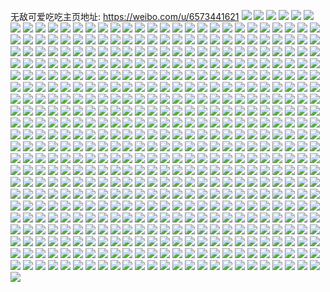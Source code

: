 无敌可爱吃吃主页地址: https://weibo.com/u/6573441621 
![](https://wx4.sinaimg.cn/mw2000/007aRurXly1h8t6b8ktqsj30oj17ldls.jpg) 
![](https://wx4.sinaimg.cn/mw2000/007aRurXly1h8mb8eotfpj31o02yo4qp.jpg) 
![](https://wx4.sinaimg.cn/mw2000/007aRurXly1h8mb8hkqibj33402c07wj.jpg) 
![](https://wx4.sinaimg.cn/mw2000/007aRurXly1h8d1i2k8vxj31kw2dcx6p.jpg) 
![](https://wx4.sinaimg.cn/mw2000/007aRurXly1h8d1i3xdupj31kw2dcu0x.jpg) 
![](https://wx4.sinaimg.cn/mw2000/007aRurXly1h85w21b0rxj30u014078f.jpg) 
![](https://wx4.sinaimg.cn/mw2000/007aRurXly1h85w24x3wcj30u0140gzl.jpg) 
![](https://wx4.sinaimg.cn/mw2000/007aRurXly1h85w23hb77j30u01auahv.jpg) 
![](https://wx4.sinaimg.cn/mw2000/007aRurXly1h8080mcaoqj30u01hctmn.jpg) 
![](https://wx4.sinaimg.cn/mw2000/007aRurXly1h7xroyvgrtj31j21o07wh.jpg) 
![](https://wx4.sinaimg.cn/mw2000/007aRurXly1h7q0gvi59aj30mc0m9gmm.jpg) 
![](https://wx4.sinaimg.cn/mw2000/007aRurXly1h7ppvppuqtj34g03bkkjn.jpg) 
![](https://wx4.sinaimg.cn/mw2000/007aRurXly1h7ppvqhtn2j30qo0k0aei.jpg) 
![](https://wx4.sinaimg.cn/mw2000/007aRurXly1h7ppvurp4fj32bc3341l1.jpg) 
![](https://wx4.sinaimg.cn/mw2000/007aRurXly1h7ppvyc5xvj32bc334e83.jpg) 
![](https://wx4.sinaimg.cn/mw2000/007aRurXly1h7nmlx116tj30u01hctj6.jpg) 
![](https://wx4.sinaimg.cn/mw2000/007aRurXly1h7nmlxos6oj30g00pk77u.jpg) 
![](https://wx4.sinaimg.cn/mw2000/007aRurXly1h7hd255jrvj325k2vekjl.jpg) 
![](https://wx4.sinaimg.cn/mw2000/007aRurXly1h7hd298iexj32dc35s7wh.jpg) 
![](https://wx4.sinaimg.cn/mw2000/007aRurXly1h7hd2a4rmqj30mz0uw0te.jpg) 
![](https://wx4.sinaimg.cn/mw2000/007aRurXly1h7hd2jymgsj32952zkqve.jpg) 
![](https://wx4.sinaimg.cn/mw2000/007aRurXly1h79l9mfjo6j33bk4g0dro.jpg) 
![](https://wx4.sinaimg.cn/mw2000/007aRurXly1h79l9o95rcj32bc334af7.jpg) 
![](https://wx4.sinaimg.cn/mw2000/007aRurXly1h79l9th2hhj33bk4g0e81.jpg) 
![](https://wx4.sinaimg.cn/mw2000/007aRurXly1h79l9w8i3fj33342bcnpf.jpg) 
![](https://wx4.sinaimg.cn/mw2000/007aRurXly1h79l9zvoqtj32d035sx6p.jpg) 
![](https://wx4.sinaimg.cn/mw2000/007aRurXly1h79la33vw5j32d035sgql.jpg) 
![](https://wx4.sinaimg.cn/mw2000/007aRurXly1h79la63zfaj323c25b7wi.jpg) 
![](https://wx4.sinaimg.cn/mw2000/007aRurXly1h79lacyblrj32bc33446g.jpg) 
![](https://wx4.sinaimg.cn/mw2000/007aRurXly1h79ladgr93j30yi0u6gna.jpg) 
![](https://wx4.sinaimg.cn/mw2000/007aRurXly1h73rxsc4g7j32bc334u0y.jpg) 
![](https://wx4.sinaimg.cn/mw2000/007aRurXly1h71q42qoipj32bz2v4b2a.jpg) 
![](https://wx4.sinaimg.cn/mw2000/007aRurXly1h71q490r4rj32c0340wxu.jpg) 
![](https://wx4.sinaimg.cn/mw2000/007aRurXly1h71q4dypavj32232noqei.jpg) 
![](https://wx4.sinaimg.cn/mw2000/007aRurXly1h71q4j4xntj32by2stqtu.jpg) 
![](https://wx4.sinaimg.cn/mw2000/007aRurXly1h707tajcocj32c03407wi.jpg) 
![](https://wx4.sinaimg.cn/mw2000/007aRurXly1h707tegjj0j32c0340gtf.jpg) 
![](https://wx4.sinaimg.cn/mw2000/007aRurXly1h707tidonuj32c02men6s.jpg) 
![](https://wx4.sinaimg.cn/mw2000/007aRurXly1h707tpn1soj32c0340kak.jpg) 
![](https://wx4.sinaimg.cn/mw2000/007aRurXly1h707tvcyv6j3290300u0y.jpg) 
![](https://wx4.sinaimg.cn/mw2000/007aRurXly1h708f1rewpj32c0340h5p.jpg) 
![](https://wx4.sinaimg.cn/mw2000/007aRurXly1h708f5nrpjj32bc334n4u.jpg) 
![](https://wx4.sinaimg.cn/mw2000/007aRurXly1h708f8wmmjj32ev2b7teb.jpg) 
![](https://wx4.sinaimg.cn/mw2000/007aRurXly1h708fcupohj32c03407wi.jpg) 
![](https://wx4.sinaimg.cn/mw2000/007aRurXly1h6ojvyentnj33bd46t7wj.jpg) 
![](https://wx4.sinaimg.cn/mw2000/007aRurXly1h6ojw24zbbj32d032o7wi.jpg) 
![](https://wx4.sinaimg.cn/mw2000/007aRurXly1h6ojw6te4aj3239302hdu.jpg) 
![](https://wx4.sinaimg.cn/mw2000/007aRurXly1h6ojwchgtvj33bk4g0as8.jpg) 
![](https://wx4.sinaimg.cn/mw2000/007aRurXly1h6ojwh9fk4j33bk4g0k30.jpg) 
![](https://wx4.sinaimg.cn/mw2000/007aRurXly1h6ojwlld2zj31zf2tzx6q.jpg) 
![](https://wx4.sinaimg.cn/mw2000/007aRurXly1h6k7hrez8aj32c0340hdu.jpg) 
![](https://wx4.sinaimg.cn/mw2000/007aRurXly1h6k7hu38ddj324t2uf109.jpg) 
![](https://wx4.sinaimg.cn/mw2000/007aRurXly1h6k7hwsx43j321521whdt.jpg) 
![](https://wx4.sinaimg.cn/mw2000/007aRurXly1h6k7i3g6ppj32to282ajr.jpg) 
![](https://wx4.sinaimg.cn/mw2000/007aRurXly1h6hik48gk2j31v32hh77u.jpg) 
![](https://wx4.sinaimg.cn/mw2000/007aRurXly1h6hik7exjrj32752hjzoh.jpg) 
![](https://wx4.sinaimg.cn/mw2000/007aRurXly1h6hikaz71lj32bc3341ky.jpg) 
![](https://wx4.sinaimg.cn/mw2000/007aRurXly1h3rodt3lmfj30u010f0zn.jpg) 
![](https://wx4.sinaimg.cn/mw2000/007aRurXly1h3roe016ufj30u0140teq.jpg) 
![](https://wx4.sinaimg.cn/mw2000/007aRurXly1h3roe67c81j30u00u0dkv.jpg) 
![](https://wx4.sinaimg.cn/mw2000/007aRurXly1h3roe6pme4j30sg0cstae.jpg) 
![](https://wx4.sinaimg.cn/mw2000/007aRurXly1h3roeayfykj30u00u3tb0.jpg) 
![](https://wx4.sinaimg.cn/mw2000/007aRurXly1h3roefsb34j30u0146jvd.jpg) 
![](https://wx4.sinaimg.cn/mw2000/007aRurXly1h3roeiv66aj30u01450we.jpg) 
![](https://wx4.sinaimg.cn/mw2000/007aRurXly1h3roemyf4mj30u0145n2c.jpg) 
![](https://wx4.sinaimg.cn/mw2000/007aRurXly1h3roes256uj30u0140nhg.jpg) 
![](https://wx4.sinaimg.cn/mw2000/007aRurXly1h3o9pvh2l2j30rw0qo7ii.jpg) 
![](https://wx4.sinaimg.cn/mw2000/007aRurXly1h3o9rdjq08j30qo0zkqkr.jpg) 
![](https://wx4.sinaimg.cn/mw2000/007aRurXly1h3o9sqiacjj32d02vc1l1.jpg) 
![](https://wx4.sinaimg.cn/mw2000/007aRurXly1h3o9t1l77rj32d035sb2d.jpg) 
![](https://wx4.sinaimg.cn/mw2000/007aRurXly1h3kcmrvgh2j32bc334npe.jpg) 
![](https://wx4.sinaimg.cn/mw2000/007aRurXly1h3kcmu3uq8j329q2x94qq.jpg) 
![](https://wx4.sinaimg.cn/mw2000/007aRurXly1h3kcmwbizjj32d035shdu.jpg) 
![](https://wx4.sinaimg.cn/mw2000/007aRurXly1h3kcmzdjy0j32d035s4qq.jpg) 
![](https://wx4.sinaimg.cn/mw2000/007aRurXly1h3bp1j6pqbj32dc35s4qq.jpg) 
![](https://wx4.sinaimg.cn/mw2000/007aRurXly1h3bp1q7dpmj32dc35skjm.jpg) 
![](https://wx4.sinaimg.cn/mw2000/007aRurXly1h3bp227ph2j32o03k0kjm.jpg) 
![](https://wx4.sinaimg.cn/mw2000/007aRurXly1h3bp2azrygj32bc334hdv.jpg) 
![](https://wx4.sinaimg.cn/mw2000/007aRurXly1h3bp2k2sxvj32d035sb2a.jpg) 
![](https://wx4.sinaimg.cn/mw2000/007aRurXly1h3bp2sosz7j32tk2dcnpf.jpg) 
![](https://wx4.sinaimg.cn/mw2000/007aRurXly1h3bp2wlmgoj33342bcqv6.jpg) 
![](https://wx4.sinaimg.cn/mw2000/007aRurXly1h3bp31n9ugj33342bcnpf.jpg) 
![](https://wx4.sinaimg.cn/mw2000/007aRurXly1h3bp36ffuuj33342bc1kz.jpg) 
![](https://wx4.sinaimg.cn/mw2000/007aRurXly1h3a46rfpwwj32dc2epu0y.jpg) 
![](https://wx4.sinaimg.cn/mw2000/007aRurXly1h3a46zxotbj32gb2bcqv7.jpg) 
![](https://wx4.sinaimg.cn/mw2000/007aRurXly1h3a477tjjcj32dc2opnpf.jpg) 
![](https://wx4.sinaimg.cn/mw2000/007aRurXly1h3a47b6375j325z1hq1kx.jpg) 
![](https://wx4.sinaimg.cn/mw2000/007aRurXly1h3a47jsr8yj324b2trhdw.jpg) 
![](https://wx4.sinaimg.cn/mw2000/007aRurXly1h3a47pe3iuj327d2jyx6p.jpg) 
![](https://wx4.sinaimg.cn/mw2000/007aRurXly1h3a47tlksuj31wb1yxhdt.jpg) 
![](https://wx4.sinaimg.cn/mw2000/007aRurXly1h3a483r607j32q52dbhdw.jpg) 
![](https://wx4.sinaimg.cn/mw2000/007aRurXly1h3a4894w7uj33342bcx6r.jpg) 
![](https://wx4.sinaimg.cn/mw2000/007aRurXly1h3a48csvuwj32bc334qv6.jpg) 
![](https://wx4.sinaimg.cn/mw2000/007aRurXly1h3a48ftc4lj32bc3341ky.jpg) 
![](https://wx4.sinaimg.cn/mw2000/007aRurXly1h3a48js3eaj32bc334qv6.jpg) 
![](https://wx4.sinaimg.cn/mw2000/007aRurXly1h33j6wlfz6j31p329h7wh.jpg) 
![](https://wx4.sinaimg.cn/mw2000/007aRurXly1h33j78syqij31yy2mlnpd.jpg) 
![](https://wx4.sinaimg.cn/mw2000/007aRurXly1h33j7rwkcyj31sy2emhdt.jpg) 
![](https://wx4.sinaimg.cn/mw2000/007aRurXly1h33j7xcr3vj31x82f9e81.jpg) 
![](https://wx4.sinaimg.cn/mw2000/007aRurXly1h2xnfy0op7j30u0140mzn.jpg) 
![](https://wx4.sinaimg.cn/mw2000/007aRurXly1h2xnfz4zgyj30u0146q57.jpg) 
![](https://wx4.sinaimg.cn/mw2000/007aRurXly1h2xng03y4sj30u00w8ju7.jpg) 
![](https://wx4.sinaimg.cn/mw2000/007aRurXly1h2xng0o4tyj30u0139tbi.jpg) 
![](https://wx4.sinaimg.cn/mw2000/007aRurXly1h2xng2ptv2j30u00vytaz.jpg) 
![](https://wx4.sinaimg.cn/mw2000/007aRurXly1h2xng3ngpqj30u00u0410.jpg) 
![](https://wx4.sinaimg.cn/mw2000/007aRurXly1h2xng4dnnnj30u00znac0.jpg) 
![](https://wx4.sinaimg.cn/mw2000/007aRurXly1h2xng529e0j30u0140415.jpg) 
![](https://wx4.sinaimg.cn/mw2000/007aRurXly1h2xng6el4bj30u0140wi0.jpg) 
![](https://wx4.sinaimg.cn/mw2000/007aRurXly1h2oc6stx6bj30u0140dj7.jpg) 
![](https://wx4.sinaimg.cn/mw2000/007aRurXly1h2oc6tfctij31460u00vz.jpg) 
![](https://wx4.sinaimg.cn/mw2000/007aRurXly1h2oc6uaw60j30u0140n08.jpg) 
![](https://wx4.sinaimg.cn/mw2000/007aRurXly1h2oc6uuxezj30u0140got.jpg) 
![](https://wx4.sinaimg.cn/mw2000/007aRurXly1h2m490km0fj32d035se82.jpg) 
![](https://wx4.sinaimg.cn/mw2000/007aRurXly1h2m498l0g7j32d035sb2a.jpg) 
![](https://wx4.sinaimg.cn/mw2000/007aRurXly1h2m49e7v0dj32bc2p6b2a.jpg) 
![](https://wx4.sinaimg.cn/mw2000/007aRurXly1h2m49mh6z4j32d035shdu.jpg) 
![](https://wx4.sinaimg.cn/mw2000/007aRurXly1h28brlfbw1j31400u0q4p.jpg) 
![](https://wx4.sinaimg.cn/mw2000/007aRurXly1h2728qgytsj30u014042j.jpg) 
![](https://wx4.sinaimg.cn/mw2000/007aRurXly1h2728r3zqij30u010wju5.jpg) 
![](https://wx4.sinaimg.cn/mw2000/007aRurXly1h2728slx2nj30u014042u.jpg) 
![](https://wx4.sinaimg.cn/mw2000/007aRurXly1h2728t7idtj30u01eoju3.jpg) 
![](https://wx4.sinaimg.cn/mw2000/007aRurXly1h2728tw1gzj30u01kijvp.jpg) 
![](https://wx4.sinaimg.cn/mw2000/007aRurXly1h2728uiot0j30u0140adb.jpg) 
![](https://wx4.sinaimg.cn/mw2000/007aRurXly1h2728v20yej30u012s0va.jpg) 
![](https://wx4.sinaimg.cn/mw2000/007aRurXly1h2728wm4avj30u0140acu.jpg) 
![](https://wx4.sinaimg.cn/mw2000/007aRurXly1h2728x8x8hj31400u040x.jpg) 
![](https://wx4.sinaimg.cn/mw2000/007aRurXly1h21bvs1o0cj30u00xftbk.jpg) 
![](https://wx4.sinaimg.cn/mw2000/007aRurXly1h21bvt1kygj30u00u0jua.jpg) 
![](https://wx4.sinaimg.cn/mw2000/007aRurXly1h21bvtu59dj30u010jwgq.jpg) 
![](https://wx4.sinaimg.cn/mw2000/007aRurXly1h21bvupurdj30u00u0ju5.jpg) 
![](https://wx4.sinaimg.cn/mw2000/007aRurXly1h21bvx4ca9j30u00u0agv.jpg) 
![](https://wx4.sinaimg.cn/mw2000/007aRurXly1h21bvxsufuj30u00zkjuh.jpg) 
![](https://wx4.sinaimg.cn/mw2000/007aRurXly1h21bvyz22fj30u00u00vz.jpg) 
![](https://wx4.sinaimg.cn/mw2000/007aRurXly1h21bvzq6xjj30u00vtdhh.jpg) 
![](https://wx4.sinaimg.cn/mw2000/007aRurXly1h21bw0puxqj313o0u0jvh.jpg) 
![](https://wx4.sinaimg.cn/mw2000/007aRurXly1h21bw1u92ej30u00u040c.jpg) 
![](https://wx4.sinaimg.cn/mw2000/007aRurXly1h21bw2yp5qj30uw0u0q5c.jpg) 
![](https://wx4.sinaimg.cn/mw2000/007aRurXly1h21bw48r76j30u00u077p.jpg) 
![](https://wx4.sinaimg.cn/mw2000/007aRurXly1h21bw4rstej31400u0wgy.jpg) 
![](https://wx4.sinaimg.cn/mw2000/007aRurXly1h21bw5hbtjj30u00uv75u.jpg) 
![](https://wx4.sinaimg.cn/mw2000/007aRurXly1h21bw6654gj30u0140wgv.jpg) 
![](https://wx4.sinaimg.cn/mw2000/007aRurXly1h1wsfnik62j30u0140tdp.jpg) 
![](https://wx4.sinaimg.cn/mw2000/007aRurXly1h1wsfo9rrpj30u0146gpf.jpg) 
![](https://wx4.sinaimg.cn/mw2000/007aRurXly1h1wsfp1qvzj31460u076f.jpg) 
![](https://wx4.sinaimg.cn/mw2000/007aRurXly1h1wsfpx0byj30u0141wks.jpg) 
![](https://wx4.sinaimg.cn/mw2000/007aRurXly1h1wsfr4311j30u00w5wiw.jpg) 
![](https://wx4.sinaimg.cn/mw2000/007aRurXly1h1wsfs50npj30u00u040d.jpg) 
![](https://wx4.sinaimg.cn/mw2000/007aRurXly1h1wsft3caij30xu0u0q60.jpg) 
![](https://wx4.sinaimg.cn/mw2000/007aRurXly1h1wsftp73dj30u0140dha.jpg) 
![](https://wx4.sinaimg.cn/mw2000/007aRurXly1h1wsfuk2gxj30u0140781.jpg) 
![](https://wx4.sinaimg.cn/mw2000/007aRurXly1h1wsfv1mvbj31060u00tr.jpg) 
![](https://wx4.sinaimg.cn/mw2000/007aRurXly1h1wsfvzs4bj30u011o40i.jpg) 
![](https://wx4.sinaimg.cn/mw2000/007aRurXly1h1wsfwwjy3j30u016qq6g.jpg) 
![](https://wx4.sinaimg.cn/mw2000/007aRurXly1h1wsfxisj0j30u00xwtb7.jpg) 
![](https://wx4.sinaimg.cn/mw2000/007aRurXly1h1wsfycx8pj30u00u0410.jpg) 
![](https://wx4.sinaimg.cn/mw2000/007aRurXly1h1wsfyyfbxj30u014641m.jpg) 
![](https://wx4.sinaimg.cn/mw2000/007aRurXly1h1uh8ncfiuj3295306qv5.jpg) 
![](https://wx4.sinaimg.cn/mw2000/007aRurXly1h1uh8q5k1vj32c03401kx.jpg) 
![](https://wx4.sinaimg.cn/mw2000/007aRurXly1h1uh8vzllcj32bx35se82.jpg) 
![](https://wx4.sinaimg.cn/mw2000/007aRurXly1h1uh9apxzzj32br35s1l4.jpg) 
![](https://wx4.sinaimg.cn/mw2000/007aRurXly1h1nk2rxxugj329g2va1ky.jpg) 
![](https://wx4.sinaimg.cn/mw2000/007aRurXly1h1bobs84y3j32he1u5kjm.jpg) 
![](https://wx4.sinaimg.cn/mw2000/007aRurXly1h11fnlodj2j30u00u041s.jpg) 
![](https://wx4.sinaimg.cn/mw2000/007aRurXly1h11fnmitboj30u00u0771.jpg) 
![](https://wx4.sinaimg.cn/mw2000/007aRurXly1h11fnnrv3wj30u00u0tbi.jpg) 
![](https://wx4.sinaimg.cn/mw2000/007aRurXly1h11fnoi8pdj30u00wo77i.jpg) 
![](https://wx4.sinaimg.cn/mw2000/007aRurXly1h11fnp480sj30u00u0mzl.jpg) 
![](https://wx4.sinaimg.cn/mw2000/007aRurXly1h11fnprgkmj30ud0u0tb6.jpg) 
![](https://wx4.sinaimg.cn/mw2000/007aRurXly1h11fnqcr5kj30u00u0tbs.jpg) 
![](https://wx4.sinaimg.cn/mw2000/007aRurXly1h11fnr39h3j30u00u0ad1.jpg) 
![](https://wx4.sinaimg.cn/mw2000/007aRurXly1h11fnro2k0j30u00u0dhg.jpg) 
![](https://wx4.sinaimg.cn/mw2000/007aRurXly1h11fnsd7qzj30u00u00vs.jpg) 
![](https://wx4.sinaimg.cn/mw2000/007aRurXly1h0wr36kmfrj30u01460v4.jpg) 
![](https://wx4.sinaimg.cn/mw2000/007aRurXly1h0wr375sh3j30u014640v.jpg) 
![](https://wx4.sinaimg.cn/mw2000/007aRurXly1h0vpuuc7u8j30u0140tbu.jpg) 
![](https://wx4.sinaimg.cn/mw2000/007aRurXly1h0vpuuva5bj30u00xf41q.jpg) 
![](https://wx4.sinaimg.cn/mw2000/007aRurXly1h0vpuvbtc4j30u00xr0u4.jpg) 
![](https://wx4.sinaimg.cn/mw2000/007aRurXly1h0vpuw2crxj30u00zxdj1.jpg) 
![](https://wx4.sinaimg.cn/mw2000/007aRurXly1h0vpuwlogij30u00y2gob.jpg) 
![](https://wx4.sinaimg.cn/mw2000/007aRurXly1h0vpux2opqj30u00xxac5.jpg) 
![](https://wx4.sinaimg.cn/mw2000/007aRurXly1h0vpuxr8v0j30u00ye412.jpg) 
![](https://wx4.sinaimg.cn/mw2000/007aRurXly1h0vpuylcrsj30wn0u0gnb.jpg) 
![](https://wx4.sinaimg.cn/mw2000/007aRurXly1h0vpuzedf9j30xa0u0mzw.jpg) 
![](https://wx4.sinaimg.cn/mw2000/007aRurXly1h0vpv0k2ctj30u0140wi8.jpg) 
![](https://wx4.sinaimg.cn/mw2000/007aRurXly1h0e6mf9zcej30u0190q4v.jpg) 
![](https://wx4.sinaimg.cn/mw2000/007aRurXly1h0ardedzbzj30u01400w6.jpg) 
![](https://wx4.sinaimg.cn/mw2000/007aRurXly1h0ardf7hmzj30u0140wi2.jpg) 
![](https://wx4.sinaimg.cn/mw2000/007aRurXly1h04n58byx3j30u00xa41q.jpg) 
![](https://wx4.sinaimg.cn/mw2000/007aRurXly1h04n5bedthj30x30u0mze.jpg) 
![](https://wx4.sinaimg.cn/mw2000/007aRurXly1h04n5d3s4bj30u014640x.jpg) 
![](https://wx4.sinaimg.cn/mw2000/007aRurXly1h04n5ex41kj30u0140dij.jpg) 
![](https://wx4.sinaimg.cn/mw2000/007aRurXly1gzhpj5kc8dj328n336hdt.jpg) 
![](https://wx4.sinaimg.cn/mw2000/007aRurXly1gzee83wvztj30u0140tch.jpg) 
![](https://wx4.sinaimg.cn/mw2000/007aRurXly1gzee86lc4ej30u010ln08.jpg) 
![](https://wx4.sinaimg.cn/mw2000/007aRurXly1gzee87rcigj30u0105whf.jpg) 
![](https://wx4.sinaimg.cn/mw2000/007aRurXly1gzee894vz3j30u00wddik.jpg) 
![](https://wx4.sinaimg.cn/mw2000/007aRurXly1gxzbhaw6k6j31900u00x5.jpg) 
![](https://wx4.sinaimg.cn/mw2000/007aRurXly1gxzbhdht22j30u0190td2.jpg) 
![](https://wx4.sinaimg.cn/mw2000/007aRurXly1gxzbhhv7jmj30u0159n17.jpg) 
![](https://wx4.sinaimg.cn/mw2000/007aRurXly1gxzbhk9ernj30u0140tc7.jpg) 
![](https://wx4.sinaimg.cn/mw2000/007aRurXly1gxzbhoxh8mj30u0190dkb.jpg) 
![](https://wx4.sinaimg.cn/mw2000/007aRurXly1gxzbhs12jyj30u0140tby.jpg) 
![](https://wx4.sinaimg.cn/mw2000/007aRurXly1gxzbhuumd4j30u0190n0p.jpg) 
![](https://wx4.sinaimg.cn/mw2000/007aRurXly1gxzbjtd4ovj31900u0jw2.jpg) 
![](https://wx4.sinaimg.cn/mw2000/007aRurXly1gxzbjwz24bj31900u00wy.jpg) 
![](https://wx4.sinaimg.cn/mw2000/007aRurXly1gxz86q5t6ej31xt2rjb2a.jpg) 
![](https://wx4.sinaimg.cn/mw2000/007aRurXly1gxz86r8x3pj321z30jnpe.jpg) 
![](https://wx4.sinaimg.cn/mw2000/007aRurXly1gxx7g0ku9hj32d02sfnpd.jpg) 
![](https://wx4.sinaimg.cn/mw2000/007aRurXly1gxx7g265q4j32d035su0x.jpg) 
![](https://wx4.sinaimg.cn/mw2000/007aRurXly1gx6mv2j9nxj30u0140mzq.jpg) 
![](https://wx4.sinaimg.cn/mw2000/007aRurXly1gx6mv4p90oj30u0140tbc.jpg) 
![](https://wx4.sinaimg.cn/mw2000/007aRurXly1gx6mv618w7j30u0146wg9.jpg) 
![](https://wx4.sinaimg.cn/mw2000/007aRurXly1gx6mv8fu7hj30u0140n06.jpg) 
![](https://wx4.sinaimg.cn/mw2000/007aRurXly1gx6mva6j28j30u0140gox.jpg) 
![](https://wx4.sinaimg.cn/mw2000/007aRurXly1gx6mvceuj0j30u0146jv7.jpg) 
![](https://wx4.sinaimg.cn/mw2000/007aRurXly1gx6mveudygj30u0140q6r.jpg) 
![](https://wx4.sinaimg.cn/mw2000/007aRurXly1gx6mvj9h30j30u0140whp.jpg) 
![](https://wx4.sinaimg.cn/mw2000/007aRurXly1gx6mvlqkjyj30u0140wje.jpg) 
![](https://wx4.sinaimg.cn/mw2000/007aRurXly1gx6mvn5kdyj30u016djtp.jpg) 
![](https://wx4.sinaimg.cn/mw2000/007aRurXly1gx6mvpjgomj30u0140n02.jpg) 
![](https://wx4.sinaimg.cn/mw2000/007aRurXly1gx6mvtt0zmj30u00zqjzt.jpg) 
![](https://wx4.sinaimg.cn/mw2000/007aRurXly1gx6mvvjr0dj30u01403zz.jpg) 
![](https://wx4.sinaimg.cn/mw2000/007aRurXly1gx6mvw7yg1j30u018uq5f.jpg) 
![](https://wx4.sinaimg.cn/mw2000/007aRurXly1gx6mvx5kd7j30u0140wi0.jpg) 
![](https://wx4.sinaimg.cn/mw2000/007aRurXly1gwlx7o3a8bj32bc2vmnpe.jpg) 
![](https://wx4.sinaimg.cn/mw2000/007aRurXly1gwlx7tj9rbj32bc334u0y.jpg) 
![](https://wx4.sinaimg.cn/mw2000/007aRurXly1gwlx7xpjy5j32282jgnpd.jpg) 
![](https://wx4.sinaimg.cn/mw2000/007aRurXly1gwlx7zvjlcj31tt2m2kjl.jpg) 
![](https://wx4.sinaimg.cn/mw2000/007aRurXly1gwjel17pmoj32bc2uvqv6.jpg) 
![](https://wx4.sinaimg.cn/mw2000/007aRurXly1gwjel7tfj8j32222k9x6p.jpg) 
![](https://wx4.sinaimg.cn/mw2000/007aRurXly1gwjelhdawvj32522hdu0x.jpg) 
![](https://wx4.sinaimg.cn/mw2000/007aRurXly1gwjelzn0ysj32as2lmu0x.jpg) 
![](https://wx4.sinaimg.cn/mw2000/007aRurXly1gw0zydm8m0j30vw0u0mz4.jpg) 
![](https://wx4.sinaimg.cn/mw2000/007aRurXly1gw0zyf3o4wj30u015m0vs.jpg) 
![](https://wx4.sinaimg.cn/mw2000/007aRurXly1gw0zygnkxij30u0146go3.jpg) 
![](https://wx4.sinaimg.cn/mw2000/007aRurXly1gw0zyi9r4sj30xd0u076r.jpg) 
![](https://wx4.sinaimg.cn/mw2000/007aRurXly1gw0zyjs744j30u01aijt5.jpg) 
![](https://wx4.sinaimg.cn/mw2000/007aRurXly1gw0zykpjc8j30u014f0vd.jpg) 
![](https://wx4.sinaimg.cn/mw2000/007aRurXly1gw0zyloqs3j30u0146tbd.jpg) 
![](https://wx4.sinaimg.cn/mw2000/007aRurXly1gw0zymwqu5j30u0140mzd.jpg) 
![](https://wx4.sinaimg.cn/mw2000/007aRurXly1gw0zyoiw0hj30u011zacc.jpg) 
![](https://wx4.sinaimg.cn/mw2000/007aRurXly1gv15sucmrkj62d030skjm02.jpg) 
![](https://wx4.sinaimg.cn/mw2000/007aRurXly1gv15sypczdj62bb2sp7wi02.jpg) 
![](https://wx4.sinaimg.cn/mw2000/007aRurXly1gv15t1rd9ej60sg3md7wh02.jpg) 
![](https://wx4.sinaimg.cn/mw2000/007aRurXly1gv15t6hp1cj62d035sb2a02.jpg) 
![](https://wx4.sinaimg.cn/mw2000/007aRurXly1gv15t8uqm3j60u01fj1a602.jpg) 
![](https://wx4.sinaimg.cn/mw2000/007aRurXly1gv15tcwndlj62bc334x6p02.jpg) 
![](https://wx4.sinaimg.cn/mw2000/007aRurXly1gv15tiem7sj62bb2di7wj02.jpg) 
![](https://wx4.sinaimg.cn/mw2000/007aRurXly1gv15tn331mj62d02oy7wi02.jpg) 
![](https://wx4.sinaimg.cn/mw2000/007aRurXly1gv15tqt3v1j62b22fdnpd02.jpg) 
![](https://wx4.sinaimg.cn/mw2000/007aRurXly1gv15tskooej60tz1c0k6w02.jpg) 
![](https://wx4.sinaimg.cn/mw2000/007aRurXly1gv15txyp6qj635s2d01ky02.jpg) 
![](https://wx4.sinaimg.cn/mw2000/007aRurXly1gv15u1hb3yj624h2bxkjl02.jpg) 
![](https://wx4.sinaimg.cn/mw2000/007aRurXly1gv15u5nz6bj635s2d0qv502.jpg) 
![](https://wx4.sinaimg.cn/mw2000/007aRurXly1gv15ua8wzmj62bb2rmx6p02.jpg) 
![](https://wx4.sinaimg.cn/mw2000/007aRurXly1gv15ul12l6j62d035skjm02.jpg) 
![](https://wx4.sinaimg.cn/mw2000/007aRurXly1gv15urm6xkj62d0323e8202.jpg) 
![](https://wx4.sinaimg.cn/mw2000/007aRurXly1gv15uuvfklj60sg2d7b1u02.jpg) 
![](https://wx4.sinaimg.cn/mw2000/007aRurXly1gusvif9u0lj62s32cnnpd02.jpg) 
![](https://wx4.sinaimg.cn/mw2000/007aRurXly1gusvioq4otj62en2aue8202.jpg) 
![](https://wx4.sinaimg.cn/mw2000/007aRurXly1gusviu0mx0j62eb2bchdu02.jpg) 
![](https://wx4.sinaimg.cn/mw2000/007aRurXly1gusvj0aqzxj62e0299npf02.jpg) 
![](https://wx4.sinaimg.cn/mw2000/007aRurXly1gusvj0yzhjj61hc0zk10002.jpg) 
![](https://wx4.sinaimg.cn/mw2000/007aRurXly1gusvj4naq1j62322s2e8202.jpg) 
![](https://wx4.sinaimg.cn/mw2000/007aRurXly1gusvjh3ncdj61nh25c7wl02.jpg) 
![](https://wx4.sinaimg.cn/mw2000/007aRurXly1gusvjjf641j62b72jqx3x02.jpg) 
![](https://wx4.sinaimg.cn/mw2000/007aRurXly1gusvjkc3u1j61hc0u04a702.jpg) 
![](https://wx4.sinaimg.cn/mw2000/007aRurXly1guh6nh8842j61wk1uqb2a02.jpg) 
![](https://wx4.sinaimg.cn/mw2000/007aRurXly1guh6njpx0wj622m23ye8102.jpg) 
![](https://wx4.sinaimg.cn/mw2000/007aRurXly1guh6nn52afj62482dse8202.jpg) 
![](https://wx4.sinaimg.cn/mw2000/007aRurXly1guh6nqh04sj62bb2x41ky02.jpg) 
![](https://wx4.sinaimg.cn/mw2000/007aRurXly1guh6nr8faqj60u01407cx02.jpg) 
![](https://wx4.sinaimg.cn/mw2000/007aRurXly1guh6nrromyj60sg18042g02.jpg) 
![](https://wx4.sinaimg.cn/mw2000/007aRurXly1guh6nvjn85j62bc2bcnpf02.jpg) 
![](https://wx4.sinaimg.cn/mw2000/007aRurXly1guh6nywxprj62ah2hq1ky02.jpg) 
![](https://wx4.sinaimg.cn/mw2000/007aRurXly1guh6o3b1boj62bc2h5x6p02.jpg) 
![](https://wx4.sinaimg.cn/mw2000/007aRurXly1guh6o86542j62u02bcx6q02.jpg) 
![](https://wx4.sinaimg.cn/mw2000/007aRurXly1gu3kr7jf7sj62bc3344qq02.jpg) 
![](https://wx4.sinaimg.cn/mw2000/007aRurXly1gu3krbcge2j61hc1hcwuo02.jpg) 
![](https://wx4.sinaimg.cn/mw2000/007aRurXly1gu3kri0e68j62bc334npg02.jpg) 
![](https://wx4.sinaimg.cn/mw2000/007aRurXly1gu3krnst18j62sg2d0b2a02.jpg) 
![](https://wx4.sinaimg.cn/mw2000/007aRurXly1gu3krqt3ctj61y72e07wh02.jpg) 
![](https://wx4.sinaimg.cn/mw2000/007aRurXly1gu3krveturj61ur2eyhdt02.jpg) 
![](https://wx4.sinaimg.cn/mw2000/007aRurXly1gu3ks2ejk0j635s2d04qq02.jpg) 
![](https://wx4.sinaimg.cn/mw2000/007aRurXly1gu3ks8atmkj62552uvnpd02.jpg) 
![](https://wx4.sinaimg.cn/mw2000/007aRurXly1gu3ksdtyb7j62bc336kjl02.jpg) 
![](https://wx4.sinaimg.cn/mw2000/007aRurXly1gu3kskuowsj62bc336npd02.jpg) 
![](https://wx4.sinaimg.cn/mw2000/007aRurXly1gu3ksp64ccj62bc334b2b02.jpg) 
![](https://wx4.sinaimg.cn/mw2000/007aRurXly1gu3ksuxbe2j63362bcu0x02.jpg) 
![](https://wx4.sinaimg.cn/mw2000/007aRurXly1gu3kt0365lj62bc336hdt02.jpg) 
![](https://wx4.sinaimg.cn/mw2000/007aRurXly1gu3kt5qh1yj62b72eknpd02.jpg) 
![](https://wx4.sinaimg.cn/mw2000/007aRurXly1gu3ktdwwv6j627i2y0hdu02.jpg) 
![](https://wx4.sinaimg.cn/mw2000/007aRurXly1gu23aarr4gj62pz2cwu0x02.jpg) 
![](https://wx4.sinaimg.cn/mw2000/007aRurXly1gu23anq3j8j62el2d0hdt02.jpg) 
![](https://wx4.sinaimg.cn/mw2000/007aRurXly1gu23b5hxiuj632w26g7wi02.jpg) 
![](https://wx4.sinaimg.cn/mw2000/007aRurXly1gu23bcn264j62hv286npd02.jpg) 
![](https://wx4.sinaimg.cn/mw2000/007aRurXly1gtnmcenutoj63bk4g04qs02.jpg) 
![](https://wx4.sinaimg.cn/mw2000/007aRurXly1gtnmcicfxaj62bc334x6q02.jpg) 
![](https://wx4.sinaimg.cn/mw2000/007aRurXly1gtnmckvht5j32bc334b2a.jpg) 
![](https://wx4.sinaimg.cn/mw2000/007aRurXly1gtnmcpwvrvj63bk4g01l002.jpg) 
![](https://wx4.sinaimg.cn/mw2000/007aRurXly1gtm5cc9bx5j62bc3344qq02.jpg) 
![](https://wx4.sinaimg.cn/mw2000/007aRurXly1gtm5cezsz3j62bc33400002.jpg) 
![](https://wx4.sinaimg.cn/mw2000/007aRurXly1gthrysfn2pj320r2s8kjl.jpg) 
![](https://wx4.sinaimg.cn/mw2000/007aRurXly1gthrz382wdj622t2v0npd02.jpg) 
![](https://wx4.sinaimg.cn/mw2000/007aRurXly1gsuq7rm8knj33342bc1ky.jpg) 
![](https://wx4.sinaimg.cn/mw2000/007aRurXly1gsuq7u9f2rj62rr2a41ky02.jpg) 
![](https://wx4.sinaimg.cn/mw2000/007aRurXly1gsuq7x6qbsj33bk4g0kjn.jpg) 
![](https://wx4.sinaimg.cn/mw2000/007aRurXly1gsuq7xw6g4j30u0145mzi.jpg) 
![](https://wx4.sinaimg.cn/mw2000/007aRurXly1gsuq7yxclnj33342bcx6p.jpg) 
![](https://wx4.sinaimg.cn/mw2000/007aRurXly1gsuq81cn1zj32bc334u0y.jpg) 
![](https://wx4.sinaimg.cn/mw2000/007aRurXly1gsuq83kz44j34g03bk7wj.jpg) 
![](https://wx4.sinaimg.cn/mw2000/007aRurXly1gsuq86kw3dj33bk4g0x6r.jpg) 
![](https://wx4.sinaimg.cn/mw2000/007aRurXly1gsuq88d5jkj32bc334u0x.jpg) 
![](https://wx4.sinaimg.cn/mw2000/007aRurXly1gsuq8c26vgj34g03bkkjo.jpg) 
![](https://wx4.sinaimg.cn/mw2000/007aRurXly1gsuq8giro5j335s2d0e82.jpg) 
![](https://wx4.sinaimg.cn/mw2000/007aRurXly1gsuq8izfggj32bc3341ky.jpg) 
![](https://wx4.sinaimg.cn/mw2000/007aRurXly1gsord21r3hj32882884qp.jpg) 
![](https://wx4.sinaimg.cn/mw2000/007aRurXly1gsord2sp43j31tj1tjwvv.jpg) 
![](https://wx4.sinaimg.cn/mw2000/007aRurXly1gsord44bwyj32aw22db29.jpg) 
![](https://wx4.sinaimg.cn/mw2000/007aRurXly1gsord94ibij31pt1pt4gt.jpg) 
![](https://wx4.sinaimg.cn/mw2000/007aRurXly1gsordaj0t1j321l21lkjl.jpg) 
![](https://wx4.sinaimg.cn/mw2000/007aRurXly1gsordcf2j1j328h28he81.jpg) 
![](https://wx4.sinaimg.cn/mw2000/007aRurXly1gsore4pyhwj63283bkqv602.jpg) 
![](https://wx4.sinaimg.cn/mw2000/007aRurXly1gsordef4q9j32h6263qv5.jpg) 
![](https://wx4.sinaimg.cn/mw2000/007aRurXly1gsore5y99mj33342bcqv5.jpg) 
![](https://wx4.sinaimg.cn/mw2000/007aRurXly1gsl22wsvopj30zd0p8wjn.jpg) 
![](https://wx4.sinaimg.cn/mw2000/007aRurXly1gsl22xpx9zj30vr0p8n2g.jpg) 
![](https://wx4.sinaimg.cn/mw2000/007aRurXly1gsl23g5srnj62v42d0npe02.jpg) 
![](https://wx4.sinaimg.cn/mw2000/007aRurXly1gsl23m1e5mj32d02nbb2a.jpg) 
![](https://wx4.sinaimg.cn/mw2000/007aRurXly1gsgp80q9rhj33402c01ky.jpg) 
![](https://wx4.sinaimg.cn/mw2000/007aRurXly1gsgp86dsa4j33402c0b2a.jpg) 
![](https://wx4.sinaimg.cn/mw2000/007aRurXly1gsgpayn54ej63402c07wi02.jpg) 
![](https://wx4.sinaimg.cn/mw2000/007aRurXly1gsgpb54ckaj33402c07wi.jpg) 
![](https://wx4.sinaimg.cn/mw2000/007aRurXly1gsf5r34l7mj310x0trk3u.jpg) 
![](https://wx4.sinaimg.cn/mw2000/007aRurXly1gsf5r8qn5dj32bb2jxkjn.jpg) 
![](https://wx4.sinaimg.cn/mw2000/007aRurXly1gsf5rdbt8qj62bc3344qq02.jpg) 
![](https://wx4.sinaimg.cn/mw2000/007aRurXly1gsf5rjkbalj322l2rgu10.jpg) 
![](https://wx4.sinaimg.cn/mw2000/007aRurXly1gsf5rob9shj63342bcqv602.jpg) 
![](https://wx4.sinaimg.cn/mw2000/007aRurXly1gsf5rw2d40j31z02zr1l1.jpg) 
![](https://wx4.sinaimg.cn/mw2000/007aRurXly1gsf5s18dnrj32bc3347wj.jpg) 
![](https://wx4.sinaimg.cn/mw2000/007aRurXly1gsf5t0m8pkj333n27px6u.jpg) 
![](https://wx4.sinaimg.cn/mw2000/007aRurXly1gsf5t6co5gj30oa6bk1kz.jpg) 
![](https://wx4.sinaimg.cn/mw2000/007aRurXly1gsf5tac9igj31od1cynpe.jpg) 
![](https://wx4.sinaimg.cn/mw2000/007aRurXly1gsf5tgtw7mj33362bchdx.jpg) 
![](https://wx4.sinaimg.cn/mw2000/007aRurXly1gsf5thrtbqj60u01s6h0202.jpg) 
![](https://wx4.sinaimg.cn/mw2000/007aRurXly1gsf5tke193j32bc334qv5.jpg) 
![](https://wx4.sinaimg.cn/mw2000/007aRurXly1gsf5tpj7t1j32kl2ab7wj.jpg) 
![](https://wx4.sinaimg.cn/mw2000/007aRurXly1gsf5tvgsfbj32bc26lb2d.jpg) 
![](https://wx4.sinaimg.cn/mw2000/007aRurXly1gsf5tzpnccj30sg34se82.jpg) 
![](https://wx4.sinaimg.cn/mw2000/007aRurXly1gsf5u101doj30u01s647x.jpg) 
![](https://wx4.sinaimg.cn/mw2000/007aRurXly1gsf5u5dglfj32bc2bc1kz.jpg) 
![](https://wx4.sinaimg.cn/mw2000/007aRurXly1gs66dd3xqdj63342bcx6q02.jpg) 
![](https://wx4.sinaimg.cn/mw2000/007aRurXly1gs66dlis4lj34g03bkhdz.jpg) 
![](https://wx4.sinaimg.cn/mw2000/007aRurXly1gs66dt4766j335s2d0u12.jpg) 
![](https://wx4.sinaimg.cn/mw2000/007aRurXly1gs66dyh9r5j34g03bk7wm.jpg) 
![](https://wx4.sinaimg.cn/mw2000/007aRurXly1gs66e1q2z3j32bc3344qr.jpg) 
![](https://wx4.sinaimg.cn/mw2000/007aRurXly1gs66e58sumj34g03bk7wk.jpg) 
![](https://wx4.sinaimg.cn/mw2000/007aRurXly1gs1nzohbooj30u01s6wqj.jpg) 
![](https://wx4.sinaimg.cn/mw2000/007aRurXly1gs1nzt954uj32v82b6x6r.jpg) 
![](https://wx4.sinaimg.cn/mw2000/007aRurXly1gs1nzuhiotj31401e2ax8.jpg) 
![](https://wx4.sinaimg.cn/mw2000/007aRurXly1gs1nzv6tanj31n918fk1s.jpg) 
![](https://wx4.sinaimg.cn/mw2000/007aRurXly1gs1o00j064j32mm2bbb2c.jpg) 
![](https://wx4.sinaimg.cn/mw2000/007aRurXly1gs1o39bfncj33bk4g0npi.jpg) 
![](https://wx4.sinaimg.cn/mw2000/007aRurXly1gs1o3humzuj32aq2601ky.jpg) 
![](https://wx4.sinaimg.cn/mw2000/007aRurXly1gs1o3nvmq4j320b2ljqv7.jpg) 
![](https://wx4.sinaimg.cn/mw2000/007aRurXly1gs1o6n5erqj32bc2hzhdw.jpg) 
![](https://wx4.sinaimg.cn/mw2000/007aRurXly1grzizb5filj31c81ks7wh.jpg) 
![](https://wx4.sinaimg.cn/mw2000/007aRurXly1grzizx7unzj326a2l4e84.jpg) 
![](https://wx4.sinaimg.cn/mw2000/007aRurXly1grzizzov5uj316o1er7wh.jpg) 
![](https://wx4.sinaimg.cn/mw2000/007aRurXly1grzj03ksi9j31dq1oeu0x.jpg) 
![](https://wx4.sinaimg.cn/mw2000/007aRurXly1grzj04nv8lj30tv0x3k5a.jpg) 
![](https://wx4.sinaimg.cn/mw2000/007aRurXly1grzj07cj34j316o1kwqv5.jpg) 
![](https://wx4.sinaimg.cn/mw2000/007aRurXly1grzj0daeeuj31um1xgqv6.jpg) 
![](https://wx4.sinaimg.cn/mw2000/007aRurXly1grzj0hov7vj30sg2c67wi.jpg) 
![](https://wx4.sinaimg.cn/mw2000/007aRurXly1grzj0rhn09j32bc2smx6t.jpg) 
![](https://wx4.sinaimg.cn/mw2000/007aRurXly1gruwnzmx7vj32d02wxnpg.jpg) 
![](https://wx4.sinaimg.cn/mw2000/007aRurXly1gruwo33ixzj316o1kwhdt.jpg) 
![](https://wx4.sinaimg.cn/mw2000/007aRurXly1gruwo63ha7j316o1kwhdt.jpg) 
![](https://wx4.sinaimg.cn/mw2000/007aRurXly1gruwoeq70tj31yg2xokjo.jpg) 
![](https://wx4.sinaimg.cn/mw2000/007aRurXly1gruwognc3aj30u012vqsu.jpg) 
![](https://wx4.sinaimg.cn/mw2000/007aRurXly1gruwomlb2ej62bc3347wj02.jpg) 
![](https://wx4.sinaimg.cn/mw2000/007aRurXly1grtrm9obbhj33bk4g0e84.jpg) 
![](https://wx4.sinaimg.cn/mw2000/007aRurXly1grtrml20uaj34g03bkkjo.jpg) 
![](https://wx4.sinaimg.cn/mw2000/007aRurXly1grtrmwhvnxj34g03bkhdw.jpg) 
![](https://wx4.sinaimg.cn/mw2000/007aRurXly1grtrmy8rvej30u00tx45e.jpg) 
![](https://wx4.sinaimg.cn/mw2000/007aRurXly1grtrn2eskij31s21w07wh.jpg) 
![](https://wx4.sinaimg.cn/mw2000/007aRurXly1grtrqpru6rj32l72cv7wk.jpg) 
![](https://wx4.sinaimg.cn/mw2000/007aRurXly1grslkl22j7j61d016ob2902.jpg) 
![](https://wx4.sinaimg.cn/mw2000/007aRurXly1grslkrnqk2j33342bce82.jpg) 
![](https://wx4.sinaimg.cn/mw2000/007aRurXly1grslkypdftj31hc1z4kjm.jpg) 
![](https://wx4.sinaimg.cn/mw2000/007aRurXly1grsll1ut7rj31kw16oe81.jpg) 
![](https://wx4.sinaimg.cn/mw2000/007aRurXly1grsll4kf8oj31ft16n4qp.jpg) 
![](https://wx4.sinaimg.cn/mw2000/007aRurXly1grsllkteu6j62d035s4qu02.jpg) 
![](https://wx4.sinaimg.cn/mw2000/007aRurXly1grslndpgbwj32d031phdx.jpg) 
![](https://wx4.sinaimg.cn/mw2000/007aRurXly1grslnkc1loj32bc334x6p.jpg) 
![](https://wx4.sinaimg.cn/mw2000/007aRurXly1grslo0av0kj32ov2d0kjo.jpg) 
![](https://wx4.sinaimg.cn/mw2000/007aRurXly1gri95vhi8lj32ns2banph.jpg) 
![](https://wx4.sinaimg.cn/mw2000/007aRurXly1gri96bt5rxj32vd2bcqv9.jpg) 
![](https://wx4.sinaimg.cn/mw2000/007aRurXly1gri96h606zj30sg36rkjm.jpg) 
![](https://wx4.sinaimg.cn/mw2000/007aRurXly1gri96op4eaj32bc2dw1l0.jpg) 
![](https://wx4.sinaimg.cn/mw2000/007aRurXly1gri96w8rdlj32bc334qv8.jpg) 
![](https://wx4.sinaimg.cn/mw2000/007aRurXly1gri974en92j32pj2b3e85.jpg) 
![](https://wx4.sinaimg.cn/mw2000/007aRurXly1gri97j658zj32bc28lu11.jpg) 
![](https://wx4.sinaimg.cn/mw2000/007aRurXly1gri9dk179ij32bc2u6npg.jpg) 
![](https://wx4.sinaimg.cn/mw2000/007aRurXly1gri9dtrfqxj32bc2reu10.jpg) 
![](https://wx4.sinaimg.cn/mw2000/007aRurXly1gri9dv4vqvj30u019dk49.jpg) 
![](https://wx4.sinaimg.cn/mw2000/007aRurXly1gri9dyus62j31oq1qkx6p.jpg) 
![](https://wx4.sinaimg.cn/mw2000/007aRurXly1gri9e3yagaj31hc1z41ky.jpg) 
![](https://wx4.sinaimg.cn/mw2000/007aRurXly1gr8vlqpfhpj311x0u0qhs.jpg) 
![](https://wx4.sinaimg.cn/mw2000/007aRurXly1gr8vm0otafj32bc334e84.jpg) 
![](https://wx4.sinaimg.cn/mw2000/007aRurXly1gr8vm9q9ekj31uz18gkjm.jpg) 
![](https://wx4.sinaimg.cn/mw2000/007aRurXly1gr8vmb7r1aj30xu0u0als.jpg) 
![](https://wx4.sinaimg.cn/mw2000/007aRurXly1gr8vmpwzh6j32at30bu10.jpg) 
![](https://wx4.sinaimg.cn/mw2000/007aRurXly1gr8voc2aa4j33342bcu0z.jpg) 
![](https://wx4.sinaimg.cn/mw2000/007aRurXly1gr8vp19w6aj32bc334e8c.jpg) 
![](https://wx4.sinaimg.cn/mw2000/007aRurXly1gr8vpf68pxj32cz2tib2d.jpg) 
![](https://wx4.sinaimg.cn/mw2000/007aRurXly1gr8vpl1zy7j33342bcqv5.jpg) 
![](https://wx4.sinaimg.cn/mw2000/007aRurXly1gr49pmdmd3j32bc2wdkjo.jpg) 
![](https://wx4.sinaimg.cn/mw2000/007aRurXly1gr49pp5rgyj316o1467wh.jpg) 
![](https://wx4.sinaimg.cn/mw2000/007aRurXly1gr49pz32egj32a431yu10.jpg) 
![](https://wx4.sinaimg.cn/mw2000/007aRurXly1gr49q8fh35j32bb2iv4qs.jpg) 
![](https://wx4.sinaimg.cn/mw2000/007aRurXly1gr49qmf03ij32d035sx6t.jpg) 
![](https://wx4.sinaimg.cn/mw2000/007aRurXly1gr49qtm6jsj622b2b7x6q02.jpg) 
![](https://wx4.sinaimg.cn/mw2000/007aRurXly1gr49r4nyzhj32d035snph.jpg) 
![](https://wx4.sinaimg.cn/mw2000/007aRurXly1gr49rhih9mj32bc334x6s.jpg) 
![](https://wx4.sinaimg.cn/mw2000/007aRurXly1gr49rjisb6j30o915pwl3.jpg) 
![](https://wx4.sinaimg.cn/mw2000/007aRurXly1gqx90c53vgj325130sqvc.jpg) 
![](https://wx4.sinaimg.cn/mw2000/007aRurXly1gqx90morg3j31xz328npj.jpg) 
![](https://wx4.sinaimg.cn/mw2000/007aRurXly1gqx90xn1p1j325i30a7wn.jpg) 
![](https://wx4.sinaimg.cn/mw2000/007aRurXly1gqx917p0onj32bc2u6e87.jpg) 
![](https://wx4.sinaimg.cn/mw2000/007aRurXly1gqsev9phwdj32dc35snpi.jpg) 
![](https://wx4.sinaimg.cn/mw2000/007aRurXly1gqsevfkoi9j32bc334b2b.jpg) 
![](https://wx4.sinaimg.cn/mw2000/007aRurXly1gqsevoapmjj32dc2rde84.jpg) 
![](https://wx4.sinaimg.cn/mw2000/007aRurXly1gqsevv4i2vj32bb2u6b2c.jpg) 
![](https://wx4.sinaimg.cn/mw2000/007aRurXly1gqp4l75xzkj322h32fu11.jpg) 
![](https://wx4.sinaimg.cn/mw2000/007aRurXly1gqp4lcjoq4j31tp2lt7wj.jpg) 
![](https://wx4.sinaimg.cn/mw2000/007aRurXly1gqp4ljzmaoj32c0340qv8.jpg) 
![](https://wx4.sinaimg.cn/mw2000/007aRurXly1gqp4ls6nnyj32bc3347wk.jpg) 
![](https://wx4.sinaimg.cn/mw2000/007aRurXly1gqp4m2f3uvj32bc334npj.jpg) 
![](https://wx4.sinaimg.cn/mw2000/007aRurXly1gqp4m6q7tmj32gj232npe.jpg) 
![](https://wx4.sinaimg.cn/mw2000/007aRurXly1gqp4mi9qpoj32bc2znx6v.jpg) 
![](https://wx4.sinaimg.cn/mw2000/007aRurXly1gqp4mp016oj323w2q0e84.jpg) 
![](https://wx4.sinaimg.cn/mw2000/007aRurXly1gqp4mx6k33j32c0340kjo.jpg) 
![](https://wx4.sinaimg.cn/mw2000/007aRurXly1gqp4n1ec0lj31hc1ly7wi.jpg) 
![](https://wx4.sinaimg.cn/mw2000/007aRurXly1gqp4n40gsaj33342bchdt.jpg) 
![](https://wx4.sinaimg.cn/mw2000/007aRurXly1gqp4nartuaj32bc2oax6r.jpg) 
![](https://wx4.sinaimg.cn/mw2000/007aRurXly1gqp4ncpz8lj31a10u0qrc.jpg) 
![](https://wx4.sinaimg.cn/mw2000/007aRurXly1gqp4ng6rndj32bc3347wi.jpg) 
![](https://wx4.sinaimg.cn/mw2000/007aRurXly1gqp4nkuul8j33342bckjm.jpg) 
![](https://wx4.sinaimg.cn/mw2000/007aRurXly1gqp4nqn1ypj31hc1z4kjm.jpg) 
![](https://wx4.sinaimg.cn/mw2000/007aRurXly1gqp4ntt91fj32bc334x6p.jpg) 
![](https://wx4.sinaimg.cn/mw2000/007aRurXly1gqp4o38c8uj32gq24wnph.jpg) 
![](https://wx4.sinaimg.cn/mw2000/007aRurXly1gqnx6esm6vj32bc3344qq.jpg) 
![](https://wx4.sinaimg.cn/mw2000/007aRurXly1gq914gxttyj32b42b4u0x.jpg) 
![](https://wx4.sinaimg.cn/mw2000/007aRurXly1gq914qtqugj30qo0qodhk.jpg) 
![](https://wx4.sinaimg.cn/mw2000/007aRurXly1gq917g71ryj32ig2404qr.jpg) 
![](https://wx4.sinaimg.cn/mw2000/007aRurXly1gq917h3gaej30qo0wnadl.jpg) 
![](https://wx4.sinaimg.cn/mw2000/007aRurXly1gq916ofxjrj32bc3347wj.jpg) 
![](https://wx4.sinaimg.cn/mw2000/007aRurXly1gq91ak7b4gj32bc334e85.jpg) 
![](https://wx4.sinaimg.cn/mw2000/007aRurXly1gq91anof0jj311t11t1ke.jpg) 
![](https://wx4.sinaimg.cn/mw2000/007aRurXly1gq916zn3plj32bc2ks1l2.jpg) 
![](https://wx4.sinaimg.cn/mw2000/007aRurXly1gq914hj83yj30qo0qowfl.jpg) 
![](https://wx4.sinaimg.cn/mw2000/007aRurXly1gpswvob0smj316o1kwhdt.jpg) 
![](https://wx4.sinaimg.cn/mw2000/007aRurXly1gpswvqx1mcj312a1gg7wh.jpg) 
![](https://wx4.sinaimg.cn/mw2000/007aRurXly1gpswvu4hn4j316o1kwhdt.jpg) 
![](https://wx4.sinaimg.cn/mw2000/007aRurXly1gpswvwt52ej316o1kwe81.jpg) 
![](https://wx4.sinaimg.cn/mw2000/007aRurXly1gpae16tfcnj31o0280nph.jpg) 
![](https://wx4.sinaimg.cn/mw2000/007aRurXly1gpae30zylkj32jc2bcx6v.jpg) 
![](https://wx4.sinaimg.cn/mw2000/007aRurXly1gpae20e8nhj32on2anhdz.jpg) 
![](https://wx4.sinaimg.cn/mw2000/007aRurXly1gpae25ifjjj314s1h2aw2.jpg) 
![](https://wx4.sinaimg.cn/mw2000/007aRurXly1gpae3q2iosj32ae1uoqv8.jpg) 
![](https://wx4.sinaimg.cn/mw2000/007aRurXly1gpae4eqkpsj32lj26uhdx.jpg) 
![](https://wx4.sinaimg.cn/mw2000/007aRurXly1gpaew7akesj31hc1z4hdv.jpg) 
![](https://wx4.sinaimg.cn/mw2000/007aRurXly1gpadg69c9wj318g1na1ky.jpg) 
![](https://wx4.sinaimg.cn/mw2000/007aRurXly1gpaewqsynlj31hc1z4hdv.jpg) 
![](https://wx4.sinaimg.cn/mw2000/007aRurXly1gp6z32ck8wj32bc3347wm.jpg) 
![](https://wx4.sinaimg.cn/mw2000/007aRurXly1gp14x6p7fpj32bb23l1l0.jpg) 
![](https://wx4.sinaimg.cn/mw2000/007aRurXly1gp168wenqkj31hc1z4qv6.jpg) 
![](https://wx4.sinaimg.cn/mw2000/007aRurXly1gp1596ihg5j32ze21wx6t.jpg) 
![](https://wx4.sinaimg.cn/mw2000/007aRurXly1gp4jywn4rqj32bc213u0x.jpg) 
![](https://wx4.sinaimg.cn/mw2000/007aRurXly1gp1691k2lqj32kq27ex6u.jpg) 
![](https://wx4.sinaimg.cn/mw2000/007aRurXly1gp14wu66mhj31q01hckjm.jpg) 
![](https://wx4.sinaimg.cn/mw2000/007aRurXly1gp4k7qtzqjj30u00yn41i.jpg) 
![](https://wx4.sinaimg.cn/mw2000/007aRurXly1gp14xf4ubzj31z41hchdu.jpg) 
![](https://wx4.sinaimg.cn/mw2000/007aRurXly1gp4k3mzpdxj30wf19vkf7.jpg) 
![](https://wx4.sinaimg.cn/mw2000/007aRurXly1gp4khddu3mj31hc1z4b2b.jpg) 
![](https://wx4.sinaimg.cn/mw2000/007aRurXly1gozslbmwkjj33342bc7wn.jpg) 
![](https://wx4.sinaimg.cn/mw2000/007aRurXly1gozsljdndtj31hb1ruu0y.jpg) 
![](https://wx4.sinaimg.cn/mw2000/007aRurXly1gozskk0wqdj32la2bzu10.jpg) 
![](https://wx4.sinaimg.cn/mw2000/007aRurXly1gozskt2oq9j329r2hqu0z.jpg) 
![](https://wx4.sinaimg.cn/mw2000/007aRurXly1gozsm3srbkj31hc1z47wj.jpg) 
![](https://wx4.sinaimg.cn/mw2000/007aRurXly1gozsq4jd2yj32by2ig1l3.jpg) 
![](https://wx4.sinaimg.cn/mw2000/007aRurXly1gozt63skecj32at2dlkjn.jpg) 
![](https://wx4.sinaimg.cn/mw2000/007aRurXly1gozsqnwzbej31wf25uu0y.jpg) 
![](https://wx4.sinaimg.cn/mw2000/007aRurXly1gozslv1butj32gw2bcx6r.jpg) 
![](https://wx4.sinaimg.cn/mw2000/007aRurXly1goyuw7y1t1j31z41hchdu.jpg) 
![](https://wx4.sinaimg.cn/mw2000/007aRurXly1goyuw15dm4j31z41hchdu.jpg) 
![](https://wx4.sinaimg.cn/mw2000/007aRurXly1goyuvv0au2j31hc1z47wj.jpg) 
![](https://wx4.sinaimg.cn/mw2000/007aRurXly1goyuwljim6j31hc1z4b2b.jpg) 
![](https://wx4.sinaimg.cn/mw2000/007aRurXly1goqpb3rwijj31hc1z47wj.jpg) 
![](https://wx4.sinaimg.cn/mw2000/007aRurXly1goqpbxfrzij31hb1pye82.jpg) 
![](https://wx4.sinaimg.cn/mw2000/007aRurXly1goqpceksrsj31hc1z4npe.jpg) 
![](https://wx4.sinaimg.cn/mw2000/007aRurXly1goqpax891lj316o1kw1ky.jpg) 
![](https://wx4.sinaimg.cn/mw2000/007aRurXly1goqpc3x8hgj31hc1z4x6q.jpg) 
![](https://wx4.sinaimg.cn/mw2000/007aRurXly1goqpckzol9j31hc1z4npe.jpg) 
![](https://wx4.sinaimg.cn/mw2000/007aRurXly1goqpc7a9zxj30vi18i4qp.jpg) 
![](https://wx4.sinaimg.cn/mw2000/007aRurXly1goqpbqc190j31ao16nb29.jpg) 
![](https://wx4.sinaimg.cn/mw2000/007aRurXly1goqpbt463aj30v41751ij.jpg) 
![](https://wx4.sinaimg.cn/mw2000/007aRurXly1gnyu6i9g34j31hc1z4x6q.jpg) 
![](https://wx4.sinaimg.cn/mw2000/007aRurXly1gnyu6jbe00j31hc1z4x6q.jpg) 
![](https://wx4.sinaimg.cn/mw2000/007aRurXly1gncsl4i3zij316n16n4qp.jpg) 
![](https://wx4.sinaimg.cn/mw2000/007aRurXly1gm520fh62mj327z1s07wk.jpg) 
![](https://wx4.sinaimg.cn/mw2000/007aRurXly1gm520o5d39j31rz20e1kz.jpg) 
![](https://wx4.sinaimg.cn/mw2000/007aRurXly1gm520rh45rj31621k41kx.jpg) 
![](https://wx4.sinaimg.cn/mw2000/007aRurXly1gm520u2st5j31lp18g1kx.jpg) 
![](https://wx4.sinaimg.cn/mw2000/007aRurXly1gm52120ckaj32yo280npf.jpg) 
![](https://wx4.sinaimg.cn/mw2000/007aRurXly1gm5214xgs6j31ke18b1kx.jpg) 
![](https://wx4.sinaimg.cn/mw2000/007aRurXly1gm523kjx3fj32dc1s0npf.jpg) 
![](https://wx4.sinaimg.cn/mw2000/007aRurXly1gm525w9mfwj31qo22yb2b.jpg) 
![](https://wx4.sinaimg.cn/mw2000/007aRurXly1gm5261xtyjj31hc1z47wj.jpg) 
![](https://wx4.sinaimg.cn/mw2000/007aRurXly1gj6gpyzoulj31cx10p1kx.jpg) 
![](https://wx4.sinaimg.cn/mw2000/007aRurXly1gj6gqlna88j31kw16ou0x.jpg) 
![](https://wx4.sinaimg.cn/mw2000/007aRurXly1gj6gqodykyj312x1517wh.jpg) 
![](https://wx4.sinaimg.cn/mw2000/007aRurXly1gj6gq29ogej31hl1471kx.jpg) 
![](https://wx4.sinaimg.cn/mw2000/007aRurXly1gj6gq5wmtbj31hd140ki9.jpg) 
![](https://wx4.sinaimg.cn/mw2000/007aRurXly1gj6gq936l0j31j515cnpb.jpg) 
![](https://wx4.sinaimg.cn/mw2000/007aRurXly1gj6gqc7591j31hd11db24.jpg) 
![](https://wx4.sinaimg.cn/mw2000/007aRurXly1gj6gqggqq6j31ie14sb29.jpg) 
![](https://wx4.sinaimg.cn/mw2000/007aRurXly1gj6gqtyeuij31kw16ou0y.jpg) 
![](https://wx4.sinaimg.cn/mw2000/007aRurXly1ghg8gl4krrj316o1kw7wh.jpg) 
![](https://wx4.sinaimg.cn/mw2000/007aRurXly1ghg8gm2kqmj316o1kw4qp.jpg) 
![](https://wx4.sinaimg.cn/mw2000/007aRurXly1ghg8go70txj316o1kw7wh.jpg) 
